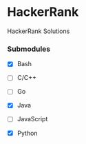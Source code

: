 # HackerRank
HackerRank Solutions

### Submodules
- [x] Bash
- [ ] C/C++
- [ ] Go
- [x] Java
- [ ] JavaScript
- [x] Python


